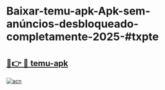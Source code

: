 # Baixar-temu-apk-Apk-sem-anúncios-desbloqueado-completamente-2025-#txpte

# <h2><a href="https://ainizakaria.my?title=temu-apk&ref=24M">🔗👉 🔴 temu-apk</a></h2>

[![acn](https://github.com/user-attachments/assets/0f9c940e-d8b0-45ae-aac7-cd30a18b3e1c)](https://ainizakaria.my?title=temu-apk&ref=24M)

